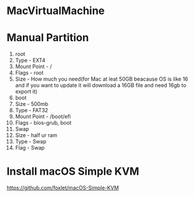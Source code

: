 # MacVirtualMachine



# Manual Partition
1. root
  1. Type - EXT4
  2. Mount Point - /
  3. Flags - root
  4. Size - How much you need(for Mac at leat 50GB beacause OS is like 16 and if you want to update it will download a 16GB file and need 16gb to export it)
2. boot
  1. Size - 500mb
  2. Type - FAT32
  3. Mount Point - /boot/efi
  4. Flags - bios-grub, boot 
3. Swap
  1. Size - half ur ram
  2. Type - Swap
  3. Flag - Swap

# Install macOS Simple KVM

https://github.com/foxlet/macOS-Simple-KVM

